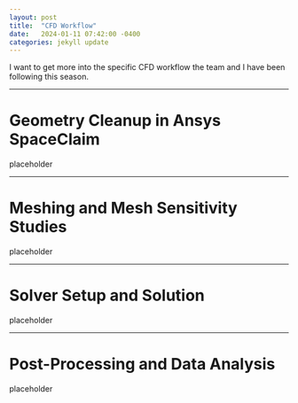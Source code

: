 ```yaml
---
layout: post
title:  "CFD Workflow"
date:   2024-01-11 07:42:00 -0400
categories: jekyll update
---
```

I want to get more into the specific CFD workflow the team and I have been following this season.

---
# Geometry Cleanup in Ansys SpaceClaim
placeholder

---
# Meshing and Mesh Sensitivity Studies
placeholder

---
# Solver Setup and Solution
placeholder

---
# Post-Processing and Data Analysis
placeholder
